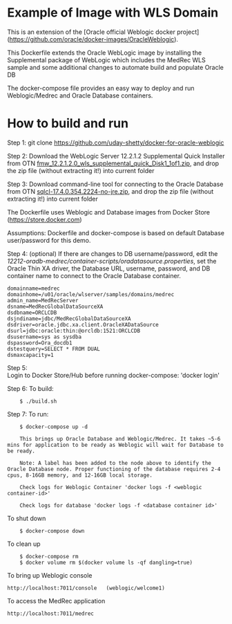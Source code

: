 Example of Image with WLS Domain
================================

This is an  extension of the [Oracle official Weblogic docker project] (https://github.com/oracle/docker-images/OracleWeblogic).

This Dockerfile extends the Oracle WebLogic image by installing the Supplemental package of WebLogic which includes the MedRec WLS sample and some additional changes to automate build and populate Oracle DB 

The docker-compose file provides an easy way to deploy and run Weblogic/Medrec and Oracle Database containers.

How to build and run
=====================

Step 1: 
git clone https://github.com/uday-shetty/docker-for-oracle-weblogic

Step 2: 
Download the WebLogic Server 12.2.1.2 Supplemental Quick Installer from OTN [fmw_12.2.1.2.0_wls_supplemental_quick_Disk1_1of1.zip](http://www.oracle.com/technetwork/middleware/weblogic/downloads/wls-for-dev-1703574.html), and drop the zip file (without extracting it!) into current folder

Step 3:
Download command-line tool for connecting to the Oracle Database from OTN [sqlcl-17.4.0.354.2224-no-jre.zip](http://www.oracle.com/technetwork/developer-tools/sqlcl/downloads/index.html), and drop the zip file (without extracting it!) into current folder

The Dockerfile uses Weblogic and Database images from Docker Store (https://store.docker.com)

Assumptions: Dockerfile and docker-compose is based on  default Database user/password for this demo.

Step 4: (optional)
If there are changes to DB username/password, edit the *12212-oradb-medrec/container-scripts/oradatasource.properties*, set the Oracle Thin XA driver, the Database URL, username, password, and DB container name to connect to the Oracle Database container.

```
domainname=medrec
domainhome=/u01/oracle/wlserver/samples/domains/medrec
admin_name=MedRecServer
dsname=MedRecGlobalDataSourceXA
dsdbname=ORCLCDB
dsjndiname=jdbc/MedRecGlobalDataSourceXA
dsdriver=oracle.jdbc.xa.client.OracleXADataSource
dsurl=jdbc:oracle:thin:@orcldb:1521:ORCLCDB
dsusername=sys as sysdba
dspassword=Ora_docdb1
dstestquery=SELECT * FROM DUAL
dsmaxcapacity=1
```

Step 5:  
Login to Docker Store/Hub before running docker-compose: 'docker login'

Step 6:
To build:

        $ ./build.sh

Step 7:
To run:

        $ docker-compose up -d

        This brings up Oracle Database and Weblogic/Medrec. It takes ~5-6 mins for application to be ready as Weblogic will wait for Database to be ready. 

        Note: A label has been added to the node above to identify the Oracle Database node. Proper functioning of the database requires 2-4 cpus, 8-16GB memory, and 12-16GB local storage.

        Check logs for Weblogic Container 'docker logs -f <weblogic container-id>'

        Check logs for database 'docker logs -f <database container id>' 

To shut down

        $ docker-compose down

To clean up

        $ docker-compose rm
        $ docker volume rm $(docker volume ls -qf dangling=true)


To bring up Weblogic console

	http://localhost:7011/console   (weblogic/welcome1)

To access the MedRec application

	http://localhost:7011/medrec

